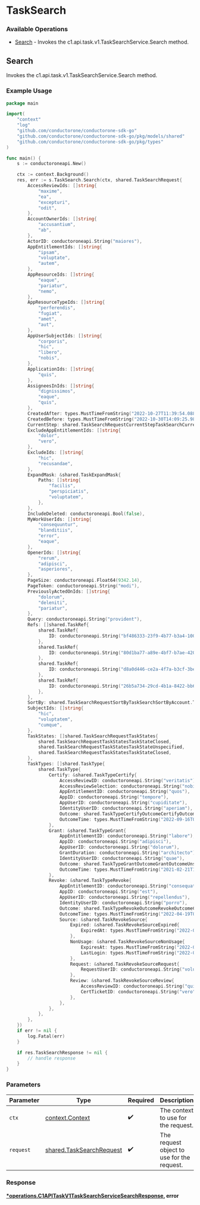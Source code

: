 # TaskSearch

### Available Operations

* [Search](#search) - Invokes the c1.api.task.v1.TaskSearchService.Search method.

## Search

Invokes the c1.api.task.v1.TaskSearchService.Search method.

### Example Usage

```go
package main

import(
	"context"
	"log"
	"github.com/conductorone/conductorone-sdk-go"
	"github.com/conductorone/conductorone-sdk-go/pkg/models/shared"
	"github.com/conductorone/conductorone-sdk-go/pkg/types"
)

func main() {
    s := conductoroneapi.New()

    ctx := context.Background()
    res, err := s.TaskSearch.Search(ctx, shared.TaskSearchRequest{
        AccessReviewIds: []string{
            "maxime",
            "ea",
            "excepturi",
            "odit",
        },
        AccountOwnerIds: []string{
            "accusantium",
            "ab",
        },
        ActorID: conductoroneapi.String("maiores"),
        AppEntitlementIds: []string{
            "ipsam",
            "voluptate",
            "autem",
        },
        AppResourceIds: []string{
            "eaque",
            "pariatur",
            "nemo",
        },
        AppResourceTypeIds: []string{
            "perferendis",
            "fugiat",
            "amet",
            "aut",
        },
        AppUserSubjectIds: []string{
            "corporis",
            "hic",
            "libero",
            "nobis",
        },
        ApplicationIds: []string{
            "quis",
        },
        AssigneesInIds: []string{
            "dignissimos",
            "eaque",
            "quis",
        },
        CreatedAfter: types.MustTimeFromString("2022-10-27T11:39:54.088Z"),
        CreatedBefore: types.MustTimeFromString("2022-10-30T14:09:25.982Z"),
        CurrentStep: shared.TaskSearchRequestCurrentStepTaskSearchCurrentStepProvision.ToPointer(),
        ExcludeAppEntitlementIds: []string{
            "dolor",
            "vero",
        },
        ExcludeIds: []string{
            "hic",
            "recusandae",
        },
        ExpandMask: &shared.TaskExpandMask{
            Paths: []string{
                "facilis",
                "perspiciatis",
                "voluptatem",
            },
        },
        IncludeDeleted: conductoroneapi.Bool(false),
        MyWorkUserIds: []string{
            "consequuntur",
            "blanditiis",
            "error",
            "eaque",
        },
        OpenerIds: []string{
            "rerum",
            "adipisci",
            "asperiores",
        },
        PageSize: conductoroneapi.Float64(9342.14),
        PageToken: conductoroneapi.String("modi"),
        PreviouslyActedOnIds: []string{
            "dolorum",
            "deleniti",
            "pariatur",
        },
        Query: conductoroneapi.String("provident"),
        Refs: []shared.TaskRef{
            shared.TaskRef{
                ID: conductoroneapi.String("bf486333-23f9-4b77-b3a4-100674ebf692"),
            },
            shared.TaskRef{
                ID: conductoroneapi.String("80d1ba77-a89e-4bf7-b7ae-4203ce5e6a95"),
            },
            shared.TaskRef{
                ID: conductoroneapi.String("d8a0d446-ce2a-4f7a-b3cf-3be453f870b3"),
            },
            shared.TaskRef{
                ID: conductoroneapi.String("26b5a734-29cd-4b1a-8422-bb679d232271"),
            },
        },
        SortBy: shared.TaskSearchRequestSortByTaskSearchSortByAccount.ToPointer(),
        SubjectIds: []string{
            "hic",
            "voluptatem",
            "cumque",
        },
        TaskStates: []shared.TaskSearchRequestTaskStates{
            shared.TaskSearchRequestTaskStatesTaskStateClosed,
            shared.TaskSearchRequestTaskStatesTaskStateUnspecified,
            shared.TaskSearchRequestTaskStatesTaskStateClosed,
        },
        TaskTypes: []shared.TaskType{
            shared.TaskType{
                Certify: &shared.TaskTypeCertify{
                    AccessReviewID: conductoroneapi.String("veritatis"),
                    AccessReviewSelection: conductoroneapi.String("nobis"),
                    AppEntitlementID: conductoroneapi.String("quos"),
                    AppID: conductoroneapi.String("tempore"),
                    AppUserID: conductoroneapi.String("cupiditate"),
                    IdentityUserID: conductoroneapi.String("aperiam"),
                    Outcome: shared.TaskTypeCertifyOutcomeCertifyOutcomeCancelled.ToPointer(),
                    OutcomeTime: types.MustTimeFromString("2022-09-16T08:47:14.764Z"),
                },
                Grant: &shared.TaskTypeGrant{
                    AppEntitlementID: conductoroneapi.String("labore"),
                    AppID: conductoroneapi.String("adipisci"),
                    AppUserID: conductoroneapi.String("dolorum"),
                    GrantDuration: conductoroneapi.String("architecto"),
                    IdentityUserID: conductoroneapi.String("quae"),
                    Outcome: shared.TaskTypeGrantOutcomeGrantOutcomeUnspecified.ToPointer(),
                    OutcomeTime: types.MustTimeFromString("2021-02-21T10:38:46.777Z"),
                },
                Revoke: &shared.TaskTypeRevoke{
                    AppEntitlementID: conductoroneapi.String("consequatur"),
                    AppID: conductoroneapi.String("est"),
                    AppUserID: conductoroneapi.String("repellendus"),
                    IdentityUserID: conductoroneapi.String("porro"),
                    Outcome: shared.TaskTypeRevokeOutcomeRevokeOutcomeCancelled.ToPointer(),
                    OutcomeTime: types.MustTimeFromString("2022-04-19T05:23:08.152Z"),
                    Source: &shared.TaskRevokeSource{
                        Expired: &shared.TaskRevokeSourceExpired{
                            ExpiredAt: types.MustTimeFromString("2022-08-21T09:49:15.782Z"),
                        },
                        NonUsage: &shared.TaskRevokeSourceNonUsage{
                            ExpiresAt: types.MustTimeFromString("2022-06-27T23:25:59.184Z"),
                            LastLogin: types.MustTimeFromString("2022-06-03T03:16:58.870Z"),
                        },
                        Request: &shared.TaskRevokeSourceRequest{
                            RequestUserID: conductoroneapi.String("voluptatibus"),
                        },
                        Review: &shared.TaskRevokeSourceReview{
                            AccessReviewID: conductoroneapi.String("quisquam"),
                            CertTicketID: conductoroneapi.String("vero"),
                        },
                    },
                },
            },
        },
    })
    if err != nil {
        log.Fatal(err)
    }

    if res.TaskSearchResponse != nil {
        // handle response
    }
}
```

### Parameters

| Parameter                                                            | Type                                                                 | Required                                                             | Description                                                          |
| -------------------------------------------------------------------- | -------------------------------------------------------------------- | -------------------------------------------------------------------- | -------------------------------------------------------------------- |
| `ctx`                                                                | [context.Context](https://pkg.go.dev/context#Context)                | :heavy_check_mark:                                                   | The context to use for the request.                                  |
| `request`                                                            | [shared.TaskSearchRequest](../../models/shared/tasksearchrequest.md) | :heavy_check_mark:                                                   | The request object to use for the request.                           |


### Response

**[*operations.C1APITaskV1TaskSearchServiceSearchResponse](../../models/operations/c1apitaskv1tasksearchservicesearchresponse.md), error**

